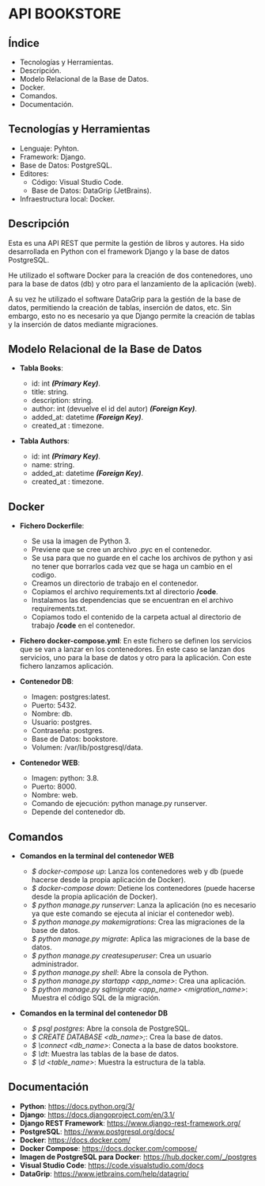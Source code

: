 # API BOOKSTORE

## Índice

* Tecnologías y Herramientas. 
* Descripción.
* Modelo Relacional de la Base de Datos.
* Docker.
* Comandos.
* Documentación.

## Tecnologías y Herramientas

* Lenguaje: Pyhton.
* Framework: Django.
* Base de Datos: PostgreSQL.
* Editores:
  * Código: Visual Studio Code.
  * Base de Datos: DataGrip (JetBrains).
* Infraestructura local: Docker.

## Descripción

Esta es una API REST que permite la gestión de libros y autores. 
Ha sido desarrollada en Python con el framework Django y la base 
de datos PostgreSQL. 

He utilizado el software Docker para la creación de dos 
contenedores, uno para la base de datos (db) y otro para el lanzamiento
de la aplicación (web). 

A su vez he utilizado el software DataGrip para la gestión de la base de datos, 
permitiendo la creación de tablas, inserción de datos, etc. Sin embargo, esto
no es necesario ya que Django permite la creación de tablas y la inserción de 
datos mediante migraciones.

## Modelo Relacional de la Base de Datos

* **Tabla Books**:
  * id: int **_(Primary Key)_**.
  * title: string.
  * description: string.
  * author: int (devuelve el id del autor) **_(Foreign Key)_**.
  * added_at: datetime  **_(Foreign Key)_**.
  * created_at : timezone. 


* **Tabla Authors**:
  * id: int **_(Primary Key)_**.
  * name: string.
  * added_at: datetime **_(Foreign Key)_**.
  * created_at : timezone.

## Docker

* **Fichero Dockerfile**:
  * Se usa la imagen de Python 3.
  * Previene que se cree un archivo .pyc en el contenedor.
  * Se usa para que no guarde en el cache los archivos de python y asi 
  no tener que borrarlos cada vez que se haga un cambio en el codigo.
  * Creamos un directorio de trabajo en el contenedor.
  * Copiamos el archivo requirements.txt al directorio **/code**.
  * Instalamos las dependencias que se encuentran en el archivo requirements.txt.
  * Copiamos todo el contenido de la carpeta actual al directorio de trabajo 
  **/code** en el contenedor.


* **Fichero docker-compose.yml**: En este fichero se definen los servicios que se 
van a lanzar en los contenedores. En este caso se lanzan dos servicios, uno para 
la base de datos y otro para la aplicación. Con este fichero lanzamos aplicación.


* **Contenedor DB**: 
  * Imagen: postgres:latest.
  * Puerto: 5432.
  * Nombre: db.
  * Usuario: postgres.
  * Contraseña: postgres.
  * Base de Datos: bookstore.
  * Volumen: /var/lib/postgresql/data.


* **Contenedor WEB**:
  * Imagen: python: 3.8.
  * Puerto: 8000.
  * Nombre: web.
  * Comando de ejecución: python manage.py runserver.
  * Depende del contenedor db.


## Comandos 

* **Comandos en la terminal del contenedor WEB**
  * _$ docker-compose up_: Lanza los contenedores web y db (puede hacerse desde 
  la propia aplicación de Docker).
  * _$ docker-compose down_: Detiene los contenedores (puede hacerse desde 
  la propia aplicación de Docker).
  * _$ python manage.py runserver_: Lanza la aplicación (no es necesario ya que 
  este comando se ejecuta al iniciar el contenedor web).
  * _$ python manage.py makemigrations_: Crea las migraciones de la base de datos.
  * _$ python manage.py migrate_: Aplica las migraciones de la base de datos.
  * _$ python manage.py createsuperuser_: Crea un usuario administrador.
  * _$ python manage.py shell_: Abre la consola de Python.
  * _$ python manage.py startapp <app_name>_: Crea una aplicación.
  * _$ python manage.py sqlmigrate <app_name> <migration_name>_: Muestra 
  el código SQL de la migración.


* **Comandos en la terminal del contenedor DB**
  * _$ psql postgres_: Abre la consola de PostgreSQL.
  * _$ CREATE DATABASE <db_name>;_: Crea la base de datos.
  * _$ \connect <db_name>_: Conecta a la base de datos bookstore.
  * _$ \dt_: Muestra las tablas de la base de datos.
  * _$ \d <table_name>_: Muestra la estructura de la tabla.

## Documentación

* **Python**: https://docs.python.org/3/
* **Django**: https://docs.djangoproject.com/en/3.1/
* **Django REST Framework**: https://www.django-rest-framework.org/
* **PostgreSQL**: https://www.postgresql.org/docs/ 
* **Docker**: https://docs.docker.com/
* **Docker Compose**: https://docs.docker.com/compose/
* **Imagen de PostgreSQL para Docker**: https://hub.docker.com/_/postgres
* **Visual Studio Code**: https://code.visualstudio.com/docs
* **DataGrip**: https://www.jetbrains.com/help/datagrip/
